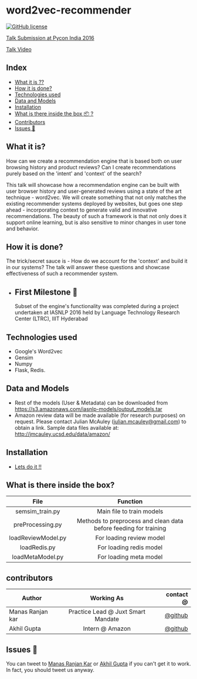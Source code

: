 # word2vec-recommender
[![GitHub license](https://img.shields.io/pypi/l/pyzipcode-cli.svg)](https://img.shields.io/pypi/l/pyzipcode-cli.svg) 

[Talk Submission at Pycon India 2016](https://in.pycon.org/cfp/2016/proposals/creating-a-recommendation-engine-based-on-contextual-word-embeddings~aOZGe/)

[Talk Video](https://www.youtube.com/watch?v=Cuu8it7iCgE&index=31&list=PL4Aox7_vWyu-zYSgYkeo90cFrnwmeMSdd)

## Index
- [What it is ??](#what-it-is?) 
- [How it is done?](#how-it-is-done?)
- [Technologies used](#technologies-used)
- [Data and Models](#data-and-models)
- [Installation](#installation)
- [What is there inside the box :package: ?](#What-is-there-inside-the-box?)
- [Contributors](#contributors)
- [Issues :bug:](#issues)

## What it is?
How can we create a recommendation engine that is based both on user browsing history and product reviews? Can I create recommendations purely based on the 'intent' and 'context' of the search?

This talk will showcase how a recommendation engine can be built with user browser history and user-generated reviews using a state of the art technique - word2vec. We will create something that not only matches the existing recommender systems deployed by websites, but goes one step ahead - incorporating context to generate valid and innovative recommendations. The beauty of such a framework is that not only does it support online learning, but is also sensitive to minor changes in user tone and behavior.

## How it is done?

The trick/secret sauce is - How do we account for the 'context' and build it in our systems? The talk will answer these questions and showcase effectiveness of such a recommender system.
* ## First Milestone :tada:
    Subset of the engine's functionality was completed during a project undertaken at IASNLP 2016 held by Language Technology Research Center (LTRC), IIIT Hyderabad
## Technologies used

* Google's Word2vec
* Gensim
* Numpy
* Flask, Redis.


## Data and Models
   * Rest of the models (User & Metadata) can be downloaded from https://s3.amazonaws.com/iasnlp-models/output_models.tar
   * Amazon review data will be made available (for research purposes) on request. Please contact Julian McAuley (julian.mcauley@gmail.com) to obtain a link.
    Sample data files available at: http://jmcauley.ucsd.edu/data/amazon/

## Installation

* [Lets do it !!](https://github.com/manasRK/word2vec-recommender/blob/master/Python%20Cloud%20Setup.md) 

## What is there inside the box?

| File                  | Function                  | 
|:---------------------:|:-------------------------:| 
| semsim_train.py       | Main file to train models | 
| preProcessing.py      | Methods to preprocess and clean data before feeding for training |
| loadReviewModel.py    | For loading review model  |
| loadRedis.py          | For loading redis model   |   
| loadMetaModel.py      | For loading meta model    |  

## contributors

|    Author        |              Working As             | contact @|
| -------------    |:-----------------------------------:| -----:  |
| Manas Ranjan kar | Practice Lead @ Juxt Smart Mandate  |[@github](https://github.com/manasRK) |
| Akhil Gupta      | Intern @ Amazon              |   [@github](https://github.com/codeorbit) |

## Issues :bug:
You can tweet to [Manas Ranjan Kar](https://twitter.com/manasrnkar) or [Akhil Gupta](https://twitter.com/decoding_life) if you can't get it to work. In fact, you should tweet us anyway.
